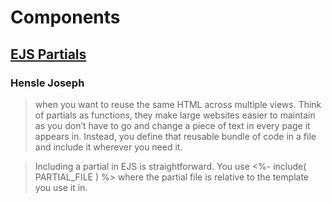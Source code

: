 # Components

## [EJS Partials](https://medium.com/@henslejoseph/ejs-partials-f6f102cb7433)

### Hensle Joseph


> when you want to reuse the same HTML across multiple views. Think of partials as functions, they make large websites easier to maintain as you don’t have to go and change a piece of text in every page it appears in. Instead, you define that reusable bundle of code in a file and include it wherever you need it.

> Including a partial in EJS is straightforward. You use <%- include( PARTIAL_FILE ) %> where the partial file is relative to the template you use it in.

